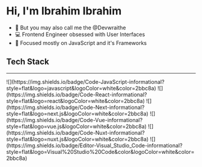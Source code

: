 # Hi, I'm Ibrahim Ibrahim

<!--
**devwraithe/devwraithe** is a ✨ _special_ ✨ repository because its `README.md` (this file) appears on your GitHub profile.

Here are some ideas to get you started:

- 🔭 I’m currently working on ...
- 🌱 I’m currently learning ...
- 👯 I’m looking to collaborate on ...
- 🤔 I’m looking for help with ...
- 💬 Ask me about ...
- 📫 How to reach me: ...
- 😄 Pronouns: ...
- ⚡ Fun fact: ...
-->

- 👻 But you may also call me the @Devwraithe
- 💻 Frontend Engineer obsessed with User Interfaces
- 🎯 Focused mostly on JavaScript and it's Frameworks

<!-- <hr style="border-width:1px;"> -->
## Tech Stack
<hr style="border-width:1px;">
![](https://img.shields.io/badge/Code-JavaScript-informational?style=flat&logo=javascript&logoColor=white&color=2bbc8a)
![](https://img.shields.io/badge/Code-React-informational?style=flat&logo=react&logoColor=white&color=2bbc8a)
![](https://img.shields.io/badge/Code-Next-informational?style=flat&logo=next.js&logoColor=white&color=2bbc8a)
![](https://img.shields.io/badge/Code-Vue-informational?style=flat&logo=vue.js&logoColor=white&color=2bbc8a)
![](https://img.shields.io/badge/Code-Nuxt-informational?style=flat&logo=nuxt.js&logoColor=white&color=2bbc8a)
![](https://img.shields.io/badge/Editor-Visual_Studio_Code-informational?style=flat&logo=Visual%20Studio%20Code&color&logoColor=white&color=2bbc8a)
